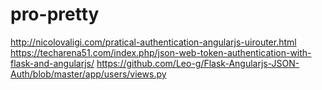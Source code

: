 # pro-pretty

http://nicolovaligi.com/pratical-authentication-angularjs-uirouter.html
https://techarena51.com/index.php/json-web-token-authentication-with-flask-and-angularjs/
https://github.com/Leo-g/Flask-Angularjs-JSON-Auth/blob/master/app/users/views.py
